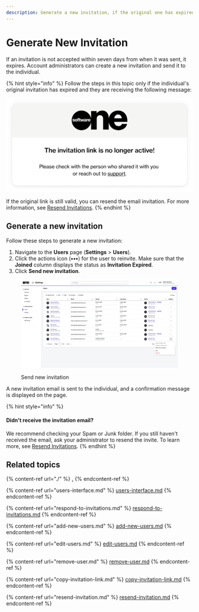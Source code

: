 ```yaml
---
description: Generate a new invitation, if the original one has expired.
---
```


# Generate New Invitation

If an invitation is not accepted within seven days from when it was sent, it expires. Account administrators can create a new invitation and send it to the individual.

{% hint style="info" %}
Follow the steps in this topic only if the individual's original invitation has expired and they are receiving the following message:&#x20;

![](<../../../.gitbook/assets/image (329).png>)

If the original link is still valid, you can resend the email invitation. For more information, see [Resend Invitations](resend-invitation.md).
{% endhint %}

## Generate a new invitation

Follow these steps to generate a new invitation:

1. Navigate to the **Users** page (**Settings** > **Users**).
2. Click the actions icon (**•••**) for the user to reinvite. Make sure that the **Joined** column displays the status as **Invitation Expired**.
3. Click **Send new invitation**.&#x20;

<figure><img src="../../../.gitbook/assets/image (421).png" alt=""><figcaption><p>Send new invitation</p></figcaption></figure>

A new invitation email is sent to the individual, and a confirmation message is displayed on the page.&#x20;

{% hint style="info" %}
#### **Didn't receive the invitation email?**

We recommend checking your Spam or Junk folder. If you still haven't received the email, ask your administrator to resend the invite. To learn more, see [Resend Invitations](resend-invitation.md).
{% endhint %}

## Related topics

{% content-ref url="./" %}
[.](./)
{% endcontent-ref %}

{% content-ref url="users-interface.md" %}
[users-interface.md](users-interface.md)
{% endcontent-ref %}

{% content-ref url="respond-to-invitations.md" %}
[respond-to-invitations.md](respond-to-invitations.md)
{% endcontent-ref %}

{% content-ref url="add-new-users.md" %}
[add-new-users.md](add-new-users.md)
{% endcontent-ref %}

{% content-ref url="edit-users.md" %}
[edit-users.md](edit-users.md)
{% endcontent-ref %}

{% content-ref url="remove-user.md" %}
[remove-user.md](remove-user.md)
{% endcontent-ref %}

{% content-ref url="copy-invitation-link.md" %}
[copy-invitation-link.md](copy-invitation-link.md)
{% endcontent-ref %}

{% content-ref url="resend-invitation.md" %}
[resend-invitation.md](resend-invitation.md)
{% endcontent-ref %}

